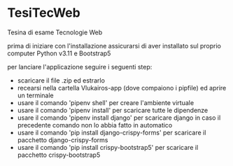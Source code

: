 # TesiTecWeb
Tesina di esame Tecnologie Web

prima di iniziare con l'installazione assicurarsi di aver installato sul proprio computer Python v3.11 e Bootstrap5

per lanciare l'applicazione seguire i seguenti step:
- scaricare il file .zip ed estrarlo
- recearsi nella cartella Vlukairos-app (dove compaiono i pipfile) ed aprire un terminale
- usare il comando 'pipenv shell' per creare l'ambiente virtuale
- usare il comando 'pipenv install' per scaricare tutte le dipendenze
- usare il comando 'pipenv install django' per scaricare django in caso il precedente comando non lo abbia fatto in automatico
- usare il comando 'pip install django-crispy-forms' per scaricare il pacchetto django-crispy-forms
- usare il comando 'pip install crispy-bootstrap5' per scaricare il pacchetto crispy-bootstrap5
